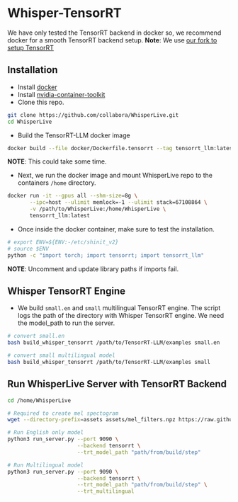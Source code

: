 # Whisper-TensorRT
We have only tested the TensorRT backend in docker so, we recommend docker for a smooth TensorRT backend setup.
**Note**: We use [our fork to setup TensorRT](https://github.com/makaveli10/TensorRT-LLM)

## Installation
- Install [docker](https://docs.docker.com/engine/install/)
- Install [nvidia-container-toolkit](https://docs.nvidia.com/datacenter/cloud-native/container-toolkit/latest/install-guide.html)
- Clone this repo.
```bash
git clone https://github.com/collabora/WhisperLive.git
cd WhisperLive
```
- Build the TensorRT-LLM docker image
```bash
docker build --file docker/Dockerfile.tensorrt --tag tensorrt_llm:latest .
```
**NOTE**: This could take some time.
- Next, we run the docker image and mount WhisperLive repo to the containers `/home` directory.
```bash
docker run -it --gpus all --shm-size=8g \
       --ipc=host --ulimit memlock=-1 --ulimit stack=67108864 \
       -v /path/to/WhisperLive:/home/WhisperLive \
       tensorrt_llm:latest
```
- Once inside the docker container, make sure to test the installation. 
```bash
# export ENV=${ENV:-/etc/shinit_v2} 
# source $ENV
python -c "import torch; import tensorrt; import tensorrt_llm"
```
**NOTE**: Uncomment and update library paths if imports fail.

## Whisper TensorRT Engine
- We build `small.en` and `small` multilingual TensorRT engine. The script logs the path of the directory with Whisper TensorRT engine. We need the model_path to run the server.
```bash
# convert small.en
bash build_whisper_tensorrt /path/to/TensorRT-LLM/examples small.en

# convert small multilingual model
bash build_whisper_tensorrt /path/to/TensorRT-LLM/examples small
```

## Run WhisperLive Server with TensorRT Backend
```bash
cd /home/WhisperLive

# Required to create mel spectogram
wget --directory-prefix=assets assets/mel_filters.npz https://raw.githubusercontent.com/openai/whisper/main/whisper/assets/mel_filters.npz

# Run English only model
python3 run_server.py --port 9090 \
                      --backend tensorrt \
                      --trt_model_path "path/from/build/step"

# Run Multilingual model
python3 run_server.py --port 9090 \
                      --backend tensorrt \
                      --trt_model_path "path/from/build/step" \
                      --trt_multilingual
```
